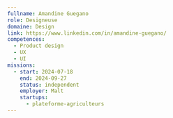 ```yaml
---
fullname: Amandine Guegano
role: Designeuse
domaine: Design
link: https://www.linkedin.com/in/amandine-guegano/
competences:
  - Product design
  - UX
  - UI
missions:
  - start: 2024-07-18
    end: 2024-09-27
    status: independent
    employer: Malt
    startups:
      - plateforme-agriculteurs
---
```

